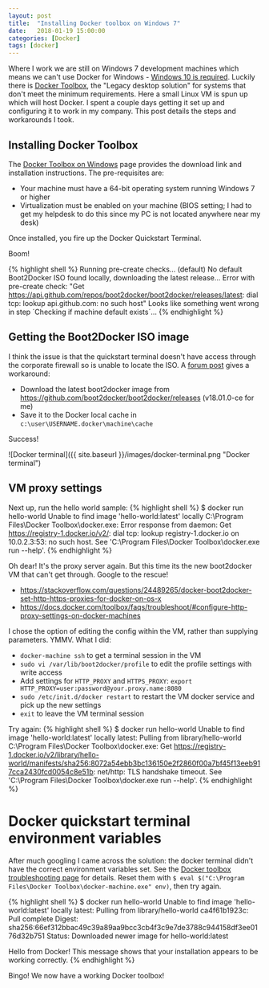 ```yaml
---
layout: post
title:  "Installing Docker toolbox on Windows 7"
date:   2018-01-19 15:00:00
categories: [Docker]
tags: [docker]
---
```

Where I work we are still on Windows 7 development machines which means we can't use Docker for Windows - [Windows 10 is required](https://docs.docker.com/docker-for-windows/faqs/#why-is-windows-10-required). Luckily there is [Docker Toolbox](https://docs.docker.com/toolbox/overview/), the "Legacy desktop solution" for systems that don't meet the minimum requirements. Here a small Linux VM is spun up which will host Docker. I spent a couple days getting it set up and configuring it to work in my company. This post details the steps and workarounds I took.

## Installing Docker Toolbox
The [Docker Toolbox on Windows](https://docs.docker.com/toolbox/toolbox_install_windows/) page provides the download link and installation instructions. The pre-requisites are:
* Your machine must have a 64-bit operating system running Windows 7 or higher
* Virtualization must be enabled on your machine (BIOS setting; I had to get my helpdesk to do this since my PC is not located anywhere near my desk)

Once installed, you fire up the Docker Quickstart Terminal.

Boom!

{% highlight shell %}
Running pre-create checks...
(default) No default Boot2Docker ISO found locally, downloading the latest release...
Error with pre-create check: "Get https://api.github.com/repos/boot2docker/boot2docker/releases/latest: dial tcp: lookup api.github.com: no such host"
Looks like something went wrong in step ´Checking if machine default exists´...
{% endhighlight %}


## Getting the Boot2Docker ISO image
I think the issue is that the quickstart terminal doesn't have access through the corporate firewall so is unable to locate the ISO. A [forum post](https://forums.docker.com/t/pre-create-check-failed-when-first-time-launch-docker-quickstart-terminal/9977/3)  gives a workaround:
* Download the latest boot2docker image from https://github.com/boot2docker/boot2docker/releases (v18.01.0-ce for me)
* Save it to the Docker local cache in `c:\user\USERNAME.docker\machine\cache`

Success!

![Docker terminal]({{ site.baseurl }}/images/docker-terminal.png "Docker terminal")


## VM proxy settings
Next up, run the hello world sample:
{% highlight shell %}
$ docker run hello-world
Unable to find image 'hello-world:latest' locally
C:\Program Files\Docker Toolbox\docker.exe: Error response from daemon: Get https://registry-1.docker.io/v2/: dial tcp: lookup registry-1.docker.io on 10.0.2.3:53: no such host.
See 'C:\Program Files\Docker Toolbox\docker.exe run --help'.
{% endhighlight %}

Oh dear! It's the proxy server again. But this time its the new boot2docker VM that can't get through. Google to the rescue!
* https://stackoverflow.com/questions/24489265/docker-boot2docker-set-http-https-proxies-for-docker-on-os-x
* https://docs.docker.com/toolbox/faqs/troubleshoot/#configure-http-proxy-settings-on-docker-machines

I chose the option of editing the config within the VM, rather than supplying parameters. YMMV. What I did:
* `docker-machine ssh` to get a terminal session in the VM
* `sudo vi /var/lib/boot2docker/profile` to edit the profile settings with write access
* Add settings for `HTTP_PROXY` and `HTTPS_PROXY`: `export HTTP_PROXY=user:password@your.proxy.name:8080`
* `sudo /etc/init.d/docker restart` to restart the VM docker service and pick up the new settings
* `exit` to leave the VM terminal session

Try again:
{% highlight shell %}
$ docker run hello-world
Unable to find image 'hello-world:latest' locally
latest: Pulling from library/hello-world
C:\Program Files\Docker Toolbox\docker.exe: Get https://registry-1.docker.io/v2/library/hello-world/manifests/sha256:8072a54ebb3bc136150e2f2860f00a7bf45f13eeb917cca2430fcd0054c8e51b: net/http: TLS handshake timeout.
See 'C:\Program Files\Docker Toolbox\docker.exe run --help'.
{% endhighlight %}


# Docker quickstart terminal environment variables
After much googling I came across  the solution: the docker terminal didn't have the correct environment variables set. See the [Docker toolbox troubleshooting page](https://docs.docker.com/toolbox/faqs/troubleshoot/#solutions) for details.
Reset them with `$ eval $("C:\Program Files\Docker Toolbox\docker-machine.exe" env)`, then try again.

{% highlight shell %}
$ docker run hello-world
Unable to find image 'hello-world:latest' locally
latest: Pulling from library/hello-world
ca4f61b1923c: Pull complete
Digest: sha256:66ef312bbac49c39a89aa9bcc3cb4f3c9e7de3788c944158df3ee0176d32b751
Status: Downloaded newer image for hello-world:latest

Hello from Docker!
This message shows that your installation appears to be working correctly.
{% endhighlight %}


Bingo! We now have a working Docker toolbox!
  
